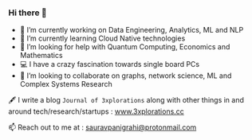 ### Hi there 👋

- 🔭 I’m currently working on Data Engineering, Analytics, ML and NLP
- 🌱 I’m currently learning Cloud Native technologies 
- 🤔 I’m looking for help with Quantum Computing, Economics and Mathematics
- 💻 I have a crazy fascination towards single board PCs 
- 👯 I’m looking to collaborate on graphs, network science, ML and Complex Systems Research

🖋️ I write a blog `Journal of 3xplorations` along with other things in and around tech/research/startups : www.3xplorations.cc

📫 Reach out to me at : sauravpanigrahi@protonmail.com
